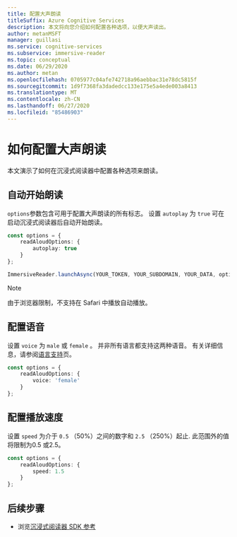 ```yaml
---
title: 配置大声朗读
titleSuffix: Azure Cognitive Services
description: 本文将向您介绍如何配置各种选项，以便大声读出。
author: metanMSFT
manager: guillasi
ms.service: cognitive-services
ms.subservice: immersive-reader
ms.topic: conceptual
ms.date: 06/29/2020
ms.author: metan
ms.openlocfilehash: 0705977c04afe742718a96aebbac31e78dc5815f
ms.sourcegitcommit: 1d9f7368fa3dadedcc133e175e5a4ede003a8413
ms.translationtype: MT
ms.contentlocale: zh-CN
ms.lasthandoff: 06/27/2020
ms.locfileid: "85486903"
---
```

# <a name="how-to-configure-read-aloud"></a>如何配置大声朗读

本文演示了如何在沉浸式阅读器中配置各种选项来朗读。

## <a name="automatically-start-read-aloud"></a>自动开始朗读

`options`参数包含可用于配置大声朗读的所有标志。 设置 `autoplay` 为 `true` 可在启动沉浸式阅读器后自动开始朗读。

```typescript
const options = {
    readAloudOptions: {
        autoplay: true
    }
};

ImmersiveReader.launchAsync(YOUR_TOKEN, YOUR_SUBDOMAIN, YOUR_DATA, options);
```

> [!NOTE]
> 由于浏览器限制，不支持在 Safari 中播放自动播放。

## <a name="configure-the-voice"></a>配置语音

设置 `voice` 为 `male` 或 `female` 。 并非所有语言都支持这两种语音。 有关详细信息，请参阅[语言支持](./language-support.md)页。

```typescript
const options = {
    readAloudOptions: {
        voice: 'female'
    }
};
```

## <a name="configure-playback-speed"></a>配置播放速度

设置 `speed` 为介于 `0.5` （50%）之间的数字和 `2.5` （250%）起止. 此范围外的值将限制为0.5 或2.5。

```typescript
const options = {
    readAloudOptions: {
        speed: 1.5
    }
};
```

## <a name="next-steps"></a>后续步骤

* 浏览[沉浸式阅读器 SDK 参考](./reference.md)
